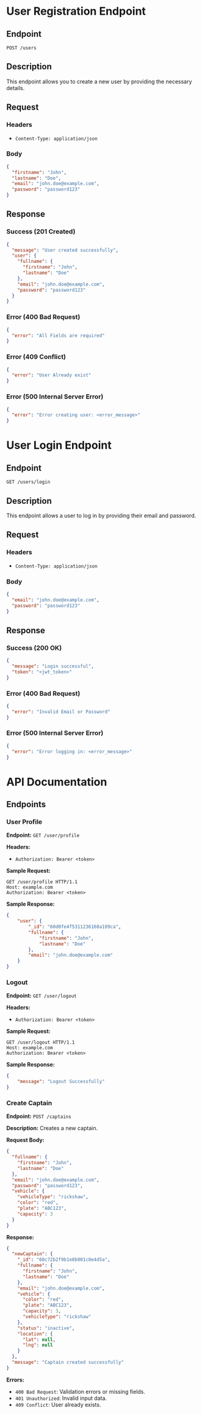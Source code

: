# User Registration Endpoint

## Endpoint
`POST /users`

## Description
This endpoint allows you to create a new user by providing the necessary details.

## Request
### Headers
- `Content-Type: application/json`

### Body
```json
{
  "firstname": "John",
  "lastname": "Doe",
  "email": "john.doe@example.com",
  "password": "password123"
}
```

## Response
### Success (201 Created)
```json
{
  "message": "User created successfully",
  "user": {
    "fullname": {
      "firstname": "John",
      "lastname": "Doe"
    },
    "email": "john.doe@example.com",
    "password": "password123"
  }
}
```

### Error (400 Bad Request)
```json
{
  "error": "All Fields are required"
}
```

### Error (409 Conflict)
```json
{
  "error": "User Already exist"
}
```

### Error (500 Internal Server Error)
```json
{
  "error": "Error creating user: <error_message>"
}
```

# User Login Endpoint

## Endpoint
`GET /users/login`

## Description
This endpoint allows a user to log in by providing their email and password.

## Request
### Headers
- `Content-Type: application/json`

### Body
```json
{
  "email": "john.doe@example.com",
  "password": "password123"
}
```

## Response
### Success (200 OK)
```json
{
  "message": "Login successful",
  "token": "<jwt_token>"
}
```

### Error (400 Bad Request)
```json
{
  "error": "Invalid Email or Password"
}
```

### Error (500 Internal Server Error)
```json
{
  "error": "Error logging in: <error_message>"
}
```

# API Documentation

## Endpoints

### User Profile

**Endpoint:** `GET /user/profile`

**Headers:**
- `Authorization: Bearer <token>`

**Sample Request:**
```http
GET /user/profile HTTP/1.1
Host: example.com
Authorization: Bearer <token>
```

**Sample Response:**
```json
{
    "user": {
        "_id": "60d0fe4f5311236168a109ca",
        "fullname": {
            "firstname": "John",
            "lastname": "Doe"
        },
        "email": "john.doe@example.com"
    }
}
```

### Logout

**Endpoint:** `GET /user/logout`

**Headers:**
- `Authorization: Bearer <token>`

**Sample Request:**
```http
GET /user/logout HTTP/1.1
Host: example.com
Authorization: Bearer <token>
```

**Sample Response:**
```json
{
    "message": "Logout Successfully"
}
```

### Create Captain

**Endpoint:** `POST /captains`

**Description:** Creates a new captain.

**Request Body:**
```json
{
  "fullname": {
    "firstname": "John",
    "lastname": "Doe"
  },
  "email": "john.doe@example.com",
  "password": "password123",
  "vehicle": {
    "vehicleType": "rickshaw",
    "color": "red",
    "plate": "ABC123",
    "capacity": 3
  }
}
```

**Response:**
```json
{
  "newCaptain": {
    "_id": "60c72b2f9b1e8b001c8e4d5a",
    "fullname": {
      "firstname": "John",
      "lastname": "Doe"
    },
    "email": "john.doe@example.com",
    "vehicle": {
      "color": "red",
      "plate": "ABC123",
      "capacity": 3,
      "vehicleType": "rickshaw"
    },
    "status": "inactive",
    "location": {
      "lat": null,
      "lng": null
    }
  },
  "message": "Captain created successfully"
}
```

**Errors:**
- `400 Bad Request`: Validation errors or missing fields.
- `401 Unauthorized`: Invalid input data.
- `409 Conflict`: User already exists.
